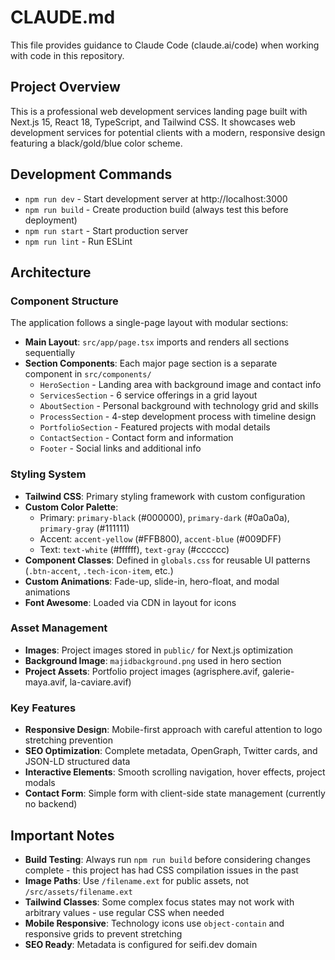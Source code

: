 # CLAUDE.md

This file provides guidance to Claude Code (claude.ai/code) when working with code in this repository.

## Project Overview

This is a professional web development services landing page built with Next.js 15, React 18, TypeScript, and Tailwind CSS. It showcases web development services for potential clients with a modern, responsive design featuring a black/gold/blue color scheme.

## Development Commands

- `npm run dev` - Start development server at http://localhost:3000
- `npm run build` - Create production build (always test this before deployment)
- `npm run start` - Start production server
- `npm run lint` - Run ESLint

## Architecture

### Component Structure
The application follows a single-page layout with modular sections:

- **Main Layout**: `src/app/page.tsx` imports and renders all sections sequentially
- **Section Components**: Each major page section is a separate component in `src/components/`
  - `HeroSection` - Landing area with background image and contact info
  - `ServicesSection` - 6 service offerings in a grid layout
  - `AboutSection` - Personal background with technology grid and skills
  - `ProcessSection` - 4-step development process with timeline design
  - `PortfolioSection` - Featured projects with modal details
  - `ContactSection` - Contact form and information
  - `Footer` - Social links and additional info

### Styling System
- **Tailwind CSS**: Primary styling framework with custom configuration
- **Custom Color Palette**: 
  - Primary: `primary-black` (#000000), `primary-dark` (#0a0a0a), `primary-gray` (#111111)
  - Accent: `accent-yellow` (#FFB800), `accent-blue` (#009DFF)
  - Text: `text-white` (#ffffff), `text-gray` (#cccccc)
- **Component Classes**: Defined in `globals.css` for reusable UI patterns (`.btn-accent`, `.tech-icon-item`, etc.)
- **Custom Animations**: Fade-up, slide-in, hero-float, and modal animations
- **Font Awesome**: Loaded via CDN in layout for icons

### Asset Management
- **Images**: Project images stored in `public/` for Next.js optimization
- **Background Image**: `majidbackground.png` used in hero section
- **Project Assets**: Portfolio project images (agrisphere.avif, galerie-maya.avif, la-caviare.avif)

### Key Features
- **Responsive Design**: Mobile-first approach with careful attention to logo stretching prevention
- **SEO Optimization**: Complete metadata, OpenGraph, Twitter cards, and JSON-LD structured data
- **Interactive Elements**: Smooth scrolling navigation, hover effects, project modals
- **Contact Form**: Simple form with client-side state management (currently no backend)

## Important Notes

- **Build Testing**: Always run `npm run build` before considering changes complete - this project has had CSS compilation issues in the past
- **Image Paths**: Use `/filename.ext` for public assets, not `/src/assets/filename.ext`
- **Tailwind Classes**: Some complex focus states may not work with arbitrary values - use regular CSS when needed
- **Mobile Responsive**: Technology icons use `object-contain` and responsive grids to prevent stretching
- **SEO Ready**: Metadata is configured for seifi.dev domain